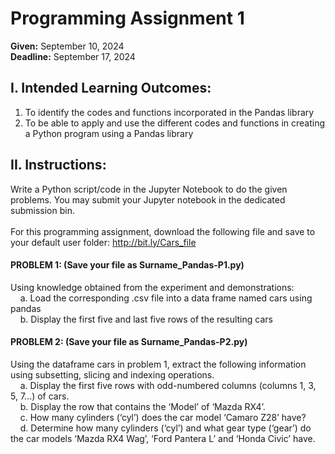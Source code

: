 # Programming Assignment 1

<b>Given:</b> September 10, 2024
<br/><b>Deadline:</b> September 17, 2024

## I. Intended Learning Outcomes:
  1. To identify the codes and functions incorporated in the Pandas library
  2. To be able to apply and use the different codes and functions in creating a Python program using a Pandas library

## II. Instructions:
  Write a Python script/code in the Jupyter Notebook to do the given problems. You may submit your Jupyter notebook in the dedicated submission bin. <br/>
  <br/>For this programming assignment, download the following file and save to your default user folder: http://bit.ly/Cars_file

#### PROBLEM 1: (Save your file as Surname_Pandas-P1.py)
  Using knowledge obtained from the experiment and demonstrations:<br/>
    &nbsp;&nbsp;&nbsp;&nbsp;a. Load the corresponding .csv file into a data frame named cars using pandas <br/>
    &nbsp;&nbsp;&nbsp;&nbsp;b. Display the first five and last five rows of the resulting cars

#### PROBLEM 2: (Save your file as Surname_Pandas-P2.py)<br/>
  Using the dataframe cars in problem 1, extract the following information using subsetting, slicing and indexing operations.<br/>
   &nbsp;&nbsp;&nbsp;&nbsp;a. Display the first five rows with odd-numbered columns (columns 1, 3, 5, 7...) of cars.<br/>
   &nbsp;&nbsp;&nbsp;&nbsp;b. Display the row that contains the ‘Model’ of ‘Mazda RX4’.<br/>
   &nbsp;&nbsp;&nbsp;&nbsp;c. How many cylinders (‘cyl’) does the car model ‘Camaro Z28’ have?<br/>
   &nbsp;&nbsp;&nbsp;&nbsp;d. Determine how many cylinders (‘cyl’) and what gear type (‘gear’) do the car models ‘Mazda RX4 Wag’, ‘Ford Pantera L’ and ‘Honda Civic’ have.

